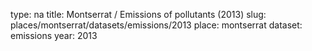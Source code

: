 type: na
title: Montserrat / Emissions of pollutants (2013)
slug: places/montserrat/datasets/emissions/2013
place: montserrat
dataset: emissions
year: 2013
